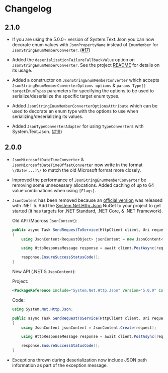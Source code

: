 ﻿# Changelog

## 2.1.0

* If you are using the 5.0.0+ version of System.Text.Json you can now decorate
  enum values with `JsonPropertyName` instead of `EnumMember` for
  `JsonStringEnumMemberConverter`.
  ([#17](https://github.com/Macross-Software/core/pull/17)) 

* Added the `deserializationFailureFallbackValue` option on
  `JsonStringEnumMemberConverter`. See the project [README](./README.md) for
  details on its usage.

* Added a constructor on `JsonStringEnumMemberConverter` which accepts
  `JsonStringEnumMemberConverterOptions options` & `params Type[]
  targetEnumTypes` parameters for specifying the options to be used to
  serialize/deserialize the specific target enum types.

* Added `JsonStringEnumMemberConverterOptionsAttribute` which can be used to
  decorate an enum type with the options to use when serializing/deserializing
  its values.

* Added `JsonTypeConverterAdapter` for using `TypeConverter`s with
  System.Text.Json. ([#19](https://github.com/Macross-Software/core/pull/19)) 

## 2.0.0

* `JsonMicrosoftDateTimeConverter` & `JsonMicrosoftDateTimeOffsetConverter` now
  write in the format `\/Date(...)\/` to match the old Microsoft format more
  closely.

* Improved the performance of `JsonStringEnumMemberConverter` be removing some
  unnecessary allocations. Added caching of up to 64 value combinations when
  using `[Flags]`.

* `JsonContent` has been removed because an [official
  version](https://docs.microsoft.com/en-us/dotnet/api/system.net.http.json.jsoncontent?view=net-5.0)
  was released with .NET 5. Add the
  [System.Net.Http.Json](https://www.nuget.org/packages/System.Net.Http.Json/)
  NuGet to your project to get started (it has targets for .NET Standard, .NET
  Core, & .NET Framework).

    Old API (Macross `JsonContent`):
    ```csharp
    public async Task SendRequestToService(HttpClient client, Uri requestUri, RequestObject request)
    {
        using JsonContent<RequestObject> jsonContent = new JsonContent<RequestObject>(request);

        using HttpResponseMessage response = await client.PostAsync(requestUri, jsonContent).ConfigureAwait(false);

        response.EnsureSuccessStatusCode();
    }
    ```

    New API (.NET 5 `JsonContent`):

    Project:
    ```xml
    <PackageReference Include="System.Net.Http.Json" Version="5.0.0" Condition="'$(TargetFramework)' != 'net5.0'" />
    ```

    Code:
    ```csharp
    using System.Net.Http.Json;

    public async Task SendRequestToService(HttpClient client, Uri requestUri, RequestObject request)
    {
        using JsonContent jsonContent = JsonContent.Create(request);

        using HttpResponseMessage response = await client.PostAsync(requestUri, jsonContent).ConfigureAwait(false);

        response.EnsureSuccessStatusCode();
    }
    ```

* Exceptions thrown during deserialization now include JSON path information as
  part of the exception message.